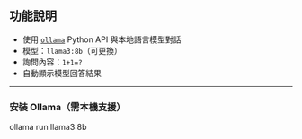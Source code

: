 ##  功能說明

- 使用 [`ollama`](https://ollama.com) Python API 與本地語言模型對話
- 模型：`llama3:8b`（可更換）
- 詢問內容：`1+1=?`
- 自動顯示模型回答結果

---


###  安裝 Ollama（需本機支援）
ollama run llama3:8b
